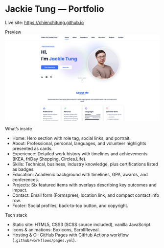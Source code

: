 # Jackie Tung — Portfolio

Live site: https://chienchitung.github.io

Preview
![preview](assets/img/preview-20250929020352.png)

What’s inside
- Home: Hero section with role tag, social links, and portrait.
- About: Professional, personal, languages, and volunteer highlights presented as cards.
- Experience: Detailed work history with timelines and achievements (IKEA, friDay Shopping, Circles.Life).
- Skills: Technical, business, industry knowledge, plus certifications listed as badges.
- Education: Academic background with timelines, GPA, awards, and conferences.
- Projects: Six featured items with overlays describing key outcomes and impact.
- Contact: Email form (Formspree), location link, and compact contact info row.
- Footer: Social profiles, back‑to‑top button, and copyright.

Tech stack
- Static site: HTML5, CSS3 (SCSS source included), vanilla JavaScript.
- Icons & animations: Boxicons, ScrollReveal.
- Hosting & CI: GitHub Pages with GitHub Actions workflow (`.github/workflows/pages.yml`).

